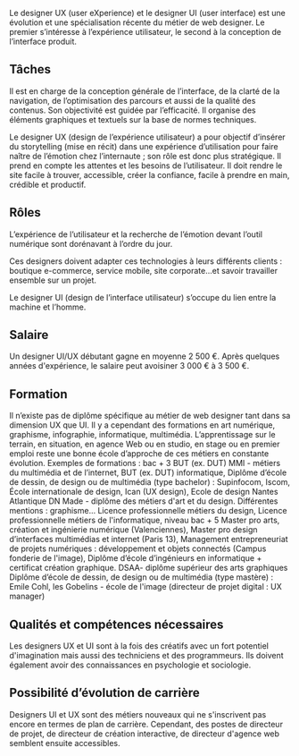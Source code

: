 Le designer UX (user eXperience) et le designer UI (user interface) est une évolution et une spécialisation récente du métier de web designer. Le premier s’intéresse à l’expérience utilisateur, le second à la conception de l’interface produit.

## Tâches

Il est en charge de la conception générale de l’interface, de la clarté de la navigation, de l’optimisation des parcours et aussi de la qualité des contenus. Son objectivité est guidée par l’efficacité. Il organise des éléments graphiques et textuels sur la base de normes techniques. 

Le designer UX (design de l’expérience utilisateur) a pour objectif d’insérer du storytelling (mise en récit) dans une expérience d’utilisation pour faire naître de l’émotion chez l’internaute ; son rôle est donc plus stratégique. Il prend en compte les attentes et les besoins de l’utilisateur. Il doit rendre le site facile à trouver, accessible, créer la confiance, facile à prendre en main, crédible et productif.

## Rôles 

L’expérience de l’utilisateur et la recherche de l’émotion devant l’outil numérique sont dorénavant à l’ordre du jour.

Ces designers doivent adapter ces technologies à leurs différents clients : boutique e-commerce, service mobile, site corporate…et savoir travailler ensemble sur un projet.

Le designer UI (design de l’interface utilisateur) s’occupe du lien entre la machine et l’homme.

## Salaire

Un designer UI/UX débutant gagne en moyenne 2 500 €. Après quelques années d'expérience, le salaire peut avoisiner 3 000 € à 3 500 €.

## Formation

Il n’existe pas de diplôme spécifique au métier de web designer tant dans sa dimension UX que UI. Il y a cependant des formations en art numérique, graphisme, infographie, informatique, multimédia.
L’apprentissage sur le terrain, en situation, en agence Web ou en studio, en stage ou en premier emploi reste une bonne école d’approche de ces métiers en constante évolution. Exemples de formations : 
bac + 3
BUT (ex. DUT) MMI - métiers du multimédia et de l’internet,
BUT (ex. DUT) informatique,
Diplôme d’école de dessin, de design ou de multimédia (type bachelor) : Supinfocom, Iscom, École internationale de design, Ican (UX design), Ecole de design Nantes Atlantique
DN Made - diplôme des métiers d'art et du design. Différentes mentions : graphisme...
Licence professionnelle métiers du design,
Licence professionnelle métiers de l'informatique,
niveau bac + 5
Master pro arts, création et ingénierie numérique (Valenciennes),
Master pro design d’interfaces multimédias et internet (Paris 13),
Management entrepreneuriat de projets numériques : développement et objets connectés (Campus fonderie de l'image),
Diplôme d’école d’ingénieurs en informatique + certificat création graphique.
DSAA- diplôme supérieur des arts graphiques
Diplôme d’école de dessin, de design ou de multimédia (type mastère) : Emile Cohl, les Gobelins - école de l'image (directeur de projet digital : UX manager)

## Qualités et compétences nécessaires

Les designers UX et UI sont à la fois des créatifs avec un fort potentiel d'imagination mais aussi des techniciens et des programmeurs. Ils doivent également avoir des connaissances en psychologie et sociologie.

## Possibilité d’évolution de carrière  

Designers UI et UX sont des métiers nouveaux qui ne s'inscrivent pas encore en termes de plan de carrière. Cependant, des postes de directeur de projet, de directeur de création interactive, de directeur d'agence web semblent ensuite accessibles.
